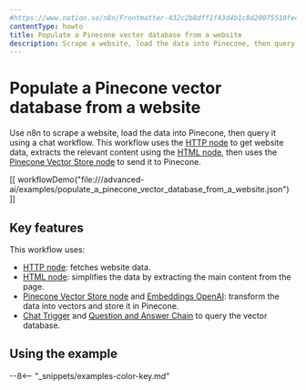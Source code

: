 ```yaml
---
#https://www.notion.so/n8n/Frontmatter-432c2b8dff1f43d4b1c8d20075510fe4
contentType: howto
title: Populate a Pinecone vector database from a website
description: Scrape a website, load the data into Pinecone, then query it using a chat workflow.
---
```


# Populate a Pinecone vector database from a website

Use n8n to scrape a website, load the data into Pinecone, then query it using a chat workflow. This workflow uses the [HTTP node](/integrations/builtin/core-nodes/n8n-nodes-base.httprequest/index.md) to get website data, extracts the relevant content using the [HTML node](/integrations/builtin/core-nodes/n8n-nodes-base.html.md), then uses the [Pinecone Vector Store node](/integrations/builtin/cluster-nodes/root-nodes/n8n-nodes-langchain.vectorstorepinecone.md) to send it to Pinecone. 

[[ workflowDemo("file:///advanced-ai/examples/populate_a_pinecone_vector_database_from_a_website.json") ]]

## Key features

This workflow uses:

* [HTTP node](/integrations/builtin/core-nodes/n8n-nodes-base.httprequest/index.md): fetches website data.
* [HTML node](/integrations/builtin/core-nodes/n8n-nodes-base.html.md): simplifies the data by extracting the main content from the page.
* [Pinecone Vector Store node](/integrations/builtin/cluster-nodes/root-nodes/n8n-nodes-langchain.vectorstorepinecone.md) and [Embeddings OpenAI](/integrations/builtin/cluster-nodes/sub-nodes/n8n-nodes-langchain.embeddingsopenai.md): transform the data into vectors and store it in Pinecone.
* [Chat Trigger](/integrations/builtin/core-nodes/n8n-nodes-langchain.chattrigger/index.md) and [Question and Answer Chain](/integrations/builtin/cluster-nodes/root-nodes/n8n-nodes-langchain.chainretrievalqa/index.md) to query the vector database.


## Using the example

--8<-- "_snippets/examples-color-key.md"
